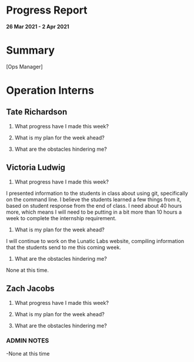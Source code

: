 # Progress Report

**26 Mar 2021 - 2 Apr 2021**

# Summary

[Ops Manager]

# Operation Interns

## Tate Richardson

1. What progress have I made this week?



1. What is my plan for the week ahead?





1. What are the obstacles hindering me?



## Victoria Ludwig

1. What progress have I made this week?

I presented information to the students in class about using git, specifically on the command line. I believe the students learned a few things from it, based on student response from the end of class.
I need about 40 hours more, which means I will need to be putting in a bit more than 10 hours a week to complete the internship requirement.

1. What is my plan for the week ahead?

I will continue to work on the Lunatic Labs website, compiling information that the students send to me this coming week.

1. What are the obstacles hindering me?

None at this time.



## Zach Jacobs

1. What progress have I made this week?


1. What is my plan for the week ahead?


1. What are the obstacles hindering me?



### ADMIN NOTES

-None at this time

